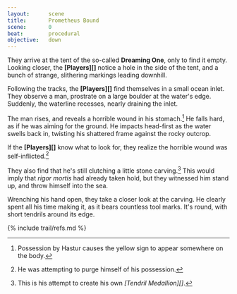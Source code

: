 ```yaml
---
layout:      scene
title:       Prometheus Bound
scene:       0
beat:        procedural
objective:   down
---
```



They arrive at the tent of the so-called **Dreaming One**, only to find it empty.
Looking closer, the **[Players][]** notice a hole in the side of the tent,
and a bunch of strange, slithering markings leading downhill.

Following the tracks, the **[Players][]** find themselves in a small ocean inlet. 
They observe a man, prostrate on a large boulder at the water's edge.
Suddenly, the waterline recesses, nearly draining the inlet.

The man rises, and reveals a horrible wound in his stomach.[^0]
He falls hard, as if he was aiming for the ground.
He impacts head-first as the water swells back in,
twisting his shattered frame against the rocky outcrop.

If the **[Players][]** know what to look for,
they realize the horrible wound was self-inflicted.[^1]

[#]: # (determine cause => FORENSICS > 2)

They also find that he's still clutching a little stone carving.[^2]
This would imply that *rigor mortis* had already taken hold,
but they witnessed him stand up, and throw himself into the sea.

Wrenching his hand open, they take a closer look at the carving.
He clearly spent all his time making it, as it bears countless tool marks.
It's round, with short tendrils around its edge.


[^0]: Possession by Hastur causes the yellow sign to appear somewhere on the body.
[^1]: He was attempting to purge himself of his possession.
[^2]: This is his attempt to create his own *[Tendril Medallion][]*.


{% include trail/refs.md %}















